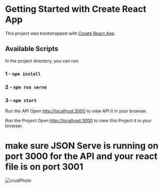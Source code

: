 # Getting Started with Create React App

This project was bootstrapped with [Create React App](https://github.com/facebook/create-react-app).

## Available Scripts

In the project directory, you can run:
### 1 - `npm install`
### 2 - `npm run serve`
### 3 - `npm start` 


Run the API
Open [http://localhost:3000](http://localhost:3000/products) to view API it in your browser.


Run the Project
Open [http://localhost:3000](http://localhost:3000/) to view this Project it in your browser.


<h1>make sure JSON Serve is running on port 3000 for the API and your react file is on port 3001</h1>


![crudPhoto](https://github.com/GabrielR4SH/API_JsonServe_React/assets/59832080/3d3329ad-7cb1-4e0d-b896-06319ed22da4)
